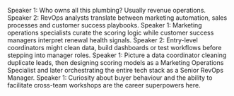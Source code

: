 Speaker 1: Who owns all this plumbing? Usually revenue operations.
Speaker 2: RevOps analysts translate between marketing automation, sales processes and customer success playbooks.
Speaker 1: Marketing operations specialists curate the scoring logic while customer success managers interpret renewal health signals.
Speaker 2: Entry-level coordinators might clean data, build dashboards or test workflows before stepping into manager roles.
Speaker 1: Picture a data coordinator cleaning duplicate leads, then designing scoring models as a Marketing Operations Specialist and later orchestrating the entire tech stack as a Senior RevOps Manager.
Speaker 1: Curiosity about buyer behaviour and the ability to facilitate cross-team workshops are the career superpowers here.

